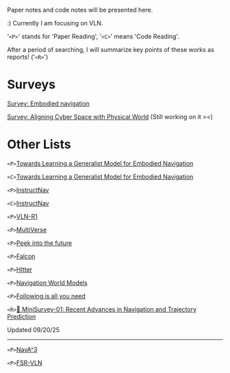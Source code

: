 Paper notes and code notes will be presented here.

:)  Currently I am focusing on VLN.

'`<P>`' stands for 'Paper Reading', '`<C>`' means 'Code Reading'.

After a period of searching, I will summarize  key points of these works as reports! ('`<R>`')

# Surveys

[Survey: Embodied navigation ](https://lcnkjnnn32s8.feishu.cn/wiki/TPMKwg0lBiu3x4kt0rhczYQFn2d?from=from_copylink)

[Survey: Aligning Cyber Space with Physical World]() (Still working on it ><)

# Other Lists

`<P>`[Towards Learning a Generalist Model for Embodied Navigation](https://lcnkjnnn32s8.feishu.cn/wiki/GAjmwKWjOiDkgekTw0gcj19onoh?from=from_copylink)

`<C>`[Towards Learning a Generalist Model for Embodied Navigation](https://lcnkjnnn32s8.feishu.cn/wiki/MlfQwEKZEidKXjkHaWQcgqAgnYe?from=from_copylink)

`<P>`[InstructNav](https://lcnkjnnn32s8.feishu.cn/wiki/Il0Bwr38pim4vYkn8eNcUbV0nle?from=from_copylink)

`<C>`[InstructNav](https://lcnkjnnn32s8.feishu.cn/wiki/OPrQwFWw1ib4AokfrMYc426GnAd?from=from_copylink)

`<P>`[VLN-R1](https://lcnkjnnn32s8.feishu.cn/wiki/JHmUweACfiGZNwkdGGscDQVJnhf?from=from_copylink)

`<P>`[MultiVerse](https://lcnkjnnn32s8.feishu.cn/wiki/VxrCwO2WWi8lVNkW0Coc5T1dnRd?from=from_copylink)

`<P>`[Peek into the  future ](https://lcnkjnnn32s8.feishu.cn/wiki/RGnrw9xsui630lkxu5hc8ajpn3d?from=from_copylink)

`<P>`[Falcon](https://lcnkjnnn32s8.feishu.cn/wiki/QGh7w9OMLiT48OkSe8xcwfFtnJg?from=from_copylink)

`<P>`[HItter](https://lcnkjnnn32s8.feishu.cn/wiki/XQ2uw8bL0inYK1k794FcQKC9nJb?from=from_copylink)

`<P>`[Navigation World Models](https://lcnkjnnn32s8.feishu.cn/wiki/UD2DwVlyqiF7k4kYo6Kcw1ISnle?from=from_copylink)

`<P>`[Following is all you need](https://lcnkjnnn32s8.feishu.cn/wiki/JdLlwaEaBi0xXjkTtCecNDt9nle?from=from_copylink)

`<R>`[📑 MiniSurvey-01: Recent Advances in Navigation and Trajectory Prediction](https://lcnkjnnn32s8.feishu.cn/wiki/SeZlwqZyXiTZTmkGHOVcaJd4nxc?from=from_copylink)

Updated 09/20/25

---

`<P>`[NavA^3](https://lcnkjnnn32s8.feishu.cn/wiki/XoUpwVpAXiw4Btk82Hrcl3c3nZb?from=from_copylink)

`<P>`[FSR-VLN](https://lcnkjnnn32s8.feishu.cn/wiki/Aj12w2r6xiV08QkQ3Quc3uMfnDe?from=from_copylink)
